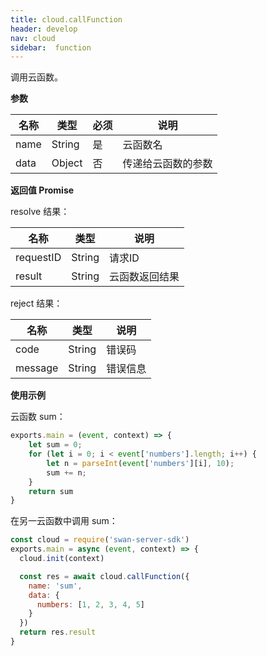 ```yaml
---
title: cloud.callFunction
header: develop
nav: cloud
sidebar:  function
---
```


 

调用云函数。


**参数**

|名称|类型|必须|说明|
|---|---|---|---|
|name|String|是|云函数名|
|data|Object|否|传递给云函数的参数|


**返回值 Promise**

resolve 结果：

|名称|类型|说明|
|---|---|---|
|requestID|String|请求ID|
|result|String|云函数返回结果|

reject 结果：

|名称|类型|说明|
|---|---|---|
|code|String|错误码|
|message|String|错误信息|


**使用示例**

云函数 sum：
``` js
exports.main = (event, context) => {
    let sum = 0;
    for (let i = 0; i < event['numbers'].length; i++) {
        let n = parseInt(event['numbers'][i], 10);
        sum += n;
    }
    return sum
}
```

在另一云函数中调用 sum：
``` js
const cloud = require('swan-server-sdk')
exports.main = async (event, context) => {
  cloud.init(context)

  const res = await cloud.callFunction({
    name: 'sum',
    data: {
      numbers: [1, 2, 3, 4, 5]
    }
  })
  return res.result
}
```

